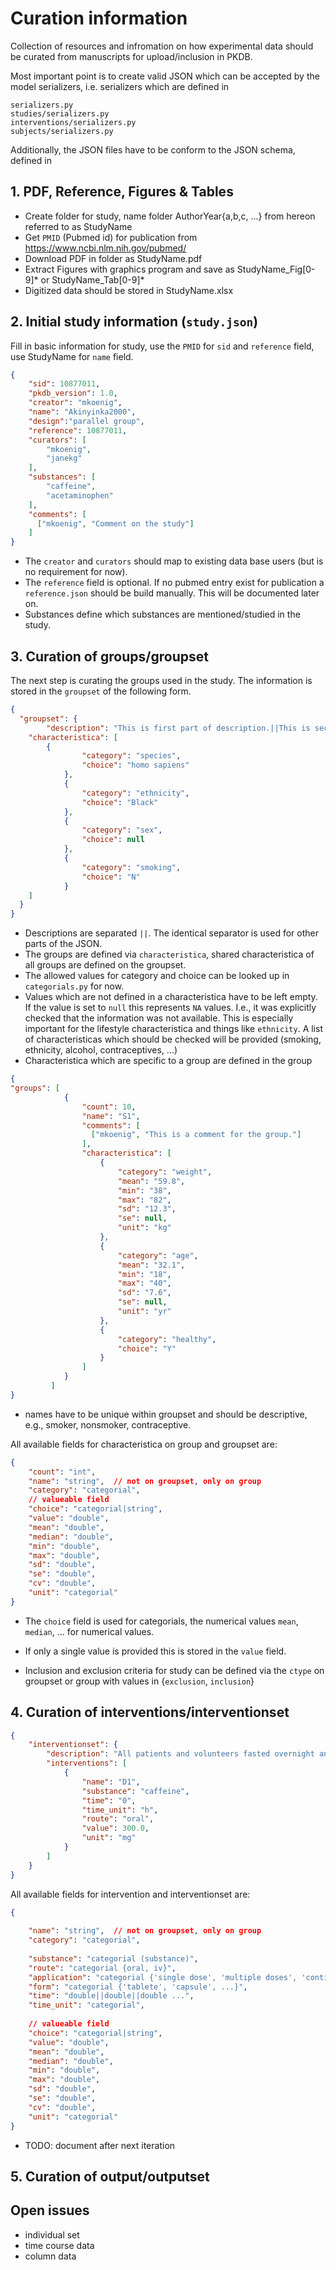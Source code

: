 # Curation information
Collection of resources and infromation on how experimental data
should be curated from manuscripts for upload/inclusion in PKDB.

Most important point is to create valid JSON which can be accepted 
by the model serializers, i.e. serializers which are defined
in 
```
serializers.py
studies/serializers.py
interventions/serializers.py
subjects/serializers.py
```

Additionally, the JSON files have to be conform to the JSON schema,
defined in 

## 1. PDF, Reference, Figures & Tables
* Create folder for study, name folder AuthorYear{a,b,c, ...} from hereon referred to as StudyName
* Get `PMID` (Pubmed id) for publication from https://www.ncbi.nlm.nih.gov/pubmed/
* Download PDF in folder as StudyName.pdf 
* Extract Figures with graphics program and save as StudyName_Fig[0-9]* or StudyName_Tab[0-9]*
* Digitized data should be stored in StudyName.xlsx

## 2. Initial study information (`study.json`)
Fill in basic information for study, use the `PMID` for `sid` and `reference` field, use StudyName for `name` field.
 
```json
{
    "sid": 10877011,
    "pkdb_version": 1.0,
    "creator": "mkoenig",
    "name": "Akinyinka2000",
    "design":"parallel group",
    "reference": 10877011,
    "curators": [
        "mkoenig",
        "janekg"
    ],
    "substances": [
        "caffeine",
        "acetaminophen"
    ],
    "comments": [
      ["mkoenig", "Comment on the study"]
    ]
}
```
* The `creator` and `curators` should map to existing data base users (but is no requirement for now).
* The `reference` field is optional. If no pubmed entry exist for publication a `reference.json` should be build manually. This will be documented later on.
* Substances define which substances are mentioned/studied in the study.


## 3. Curation of groups/groupset
The next step is curating the groups used in the study. The information is stored in the `groupset` of the following form.
```json
{
  "groupset": {
        "description": "This is first part of description.||This is second part of description",
	"characteristica": [
	    {
                "category": "species",
                "choice": "homo sapiens"
            },
            {
                "category": "ethnicity",
                "choice": "Black"
            },
            {
                "category": "sex",
                "choice": null
            },
            {
                "category": "smoking",
                "choice": "N"
            }
	]
  }
}
```
* Descriptions are separated `||`. The identical separator is used for other parts of the JSON.
* The groups are defined via `characteristica`, shared characteristica of all groups are defined on the groupset.
* The allowed values for category and choice can be looked up in `categorials.py` for now.
* Values which are not defined in a characteristica have to be left empty. If the value is set to `null` this represents `NA` values. I.e., it was explicitly checked that the information was not available. This is especially important for the lifestyle characteristica and things like `ethnicity`. A list of characteristicas which should be checked will be provided (smoking, ethnicity, alcohol, contraceptives, ...) 
* Characteristica which are specific to a group are defined in the group
```json
{
"groups": [
            {
                "count": 10,
                "name": "S1",
                "comments": [
			      ["mkoenig", "This is a comment for the group."]
		        ], 
                "characteristica": [
                    {
                        "category": "weight",
                        "mean": "59.8",
                        "min": "38",
                        "max": "82",
                        "sd": "12.3",
                        "se": null,
                        "unit": "kg"
                    },
                    {
                        "category": "age",
                        "mean": "32.1",
                        "min": "18",
                        "max": "40",
                        "sd": "7.6",
                        "se": null,
                        "unit": "yr"
                    },
                    {
                        "category": "healthy",
                        "choice": "Y"
                    }
                ]
            }
         ]
}
```
* names have to be unique within groupset and should be descriptive, e.g., smoker, nonsmoker, contraceptive.

All available fields for characteristica on group and groupset are:
```json
{
    "count": "int",
    "name": "string",  // not on groupset, only on group
    "category": "categorial",
    // valueable field
    "choice": "categorial|string",
    "value": "double",
    "mean": "double",
    "median": "double",
    "min": "double",
    "max": "double",
    "sd": "double",
    "se": "double",
    "cv": "double",
    "unit": "categorial"
}
```
* The `choice` field is used for categorials, the numerical values `mean`, `median`, ... for numerical values.
* If only a single value is provided this is stored in the `value` field.

* Inclusion and exclusion criteria for study can be defined via the `ctype` on groupset or group with values in {`exclusion`, `inclusion`}

## 4. Curation of interventions/interventionset
```json
{
    "interventionset": {
        "description": "All patients and volunteers fasted overnight and, at 0800 hours, were given orally 300 mg caffeine dissolved in 150 ml water; food intake was allowed 3 h after administration of caffeine.",
        "interventions": [
            {
                "name": "D1",
                "substance": "caffeine",
                "time": "0",
                "time_unit": "h",
                "route": "oral",
                "value": 300.0,
                "unit": "mg"
            }
        ]
    }
}
```
All available fields for intervention and interventionset are:
```json
{
 
    "name": "string",  // not on groupset, only on group
    "category": "categorial",
    
    "substance": "categorial (substance)",
    "route": "categorial {oral, iv}",
    "application": "categorial {'single dose', 'multiple doses', 'continuous injection'}",
    "form": "categorial {'tablete', 'capsule', ...}",
    "time": "double||double||double ...",
    "time_unit": "categorial",
     
    // valueable field
    "choice": "categorial|string",
    "value": "double",
    "mean": "double",
    "median": "double",
    "min": "double",
    "max": "double",
    "sd": "double",
    "se": "double",
    "cv": "double",
    "unit": "categorial"
}
```
* TODO: document after next iteration

## 5. Curation of output/outputset


## Open issues
- individual set
- time course data
- column data
